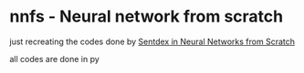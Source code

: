 # nnfs - Neural network from scratch
just recreating the codes done by [Sentdex in Neural Networks from Scratch](https://www.youtube.com/watch?v=Wo5dMEP_BbI)

all codes are done in py 
